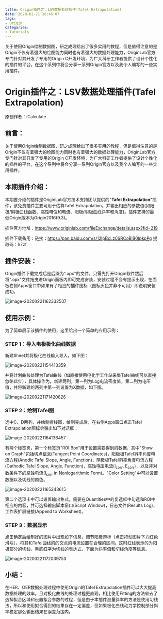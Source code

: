 ```yaml
---
title: Origin插件之：LSV数据处理插件(Tafel Extrapolation)
date: 2020-02-21 18:46:07 
tags: 
- Origin 
categories: 
- Tutorials 
---
```


关于使用Origin绘制数据图，研之成理给出了很多实用的教程，但是值得注意的是Origin不仅有着强大的绘图能力同时也有着强大的数据处理能力，OriginLab官方专门针对其开发了专用的Origin C开发环境，为广大科研工作者提供了设计个性化的插件的平台。在这个系列中将会分享一系列Origin官方以及我个人编写的一些实用插件。

<!--more-->

# Origin插件之：LSV数据处理插件(Tafel Extrapolation)

原创作者：iCalculate

## 前言：

关于使用Origin绘制数据图，研之成理给出了很多实用的教程，但是值得注意的是Origin不仅有着强大的绘图能力同时也有着强大的数据处理能力，OriginLab官方专门针对其开发了专用的Origin C开发环境，为广大科研工作者提供了设计个性化的插件的平台。在这个系列中将会分享一系列Origin官方以及我个人编写的一些实用插件。

## 本期插件介绍：

本期要介绍的插件是OriginLab官方技术支持团队提供的"**Tafel Extrapolation**"插件，该免费插件主要可用于估算Tafel Extrapolation，并输出相应的参数值(如阳极/阴极曲线函数、腐蚀电位和电流、阳极/阴极曲线斜率和角度)。插件支持的最低Origin版本为Origin2016(9.3)。

插件官方地址：https://www.originlab.com/fileExchange/details.aspx?fid=219

插件下载备用：链接：https://pan.baidu.com/s/12lpBcLz06RCoBIB0lpkpPg  提取码：h7zf

## 插件安装：

Origin插件下载完成后是后缀为".opx"的文件，只需先打开Origin软件然后将".opx"文件拖曳进Origin面板内即可完成安装，安装过程不会有提示出现，在面板右侧Apps窗口中如果有了相应的插件图标（图标灰色并非不可用）即说明安装成功。

![image-20200221162332507](http://photogz.photo.store.qq.com/psc?/V10NjlLt3vJzWw/jATfUCBWQtBBaj8LJRaWBROrErHZBYnHrYaazR1yPZfeiH4br6XNAihVbcbs5Am9MaWsdk1VlahTtwD5wn5jww!!/b&ek=1&kp=1&pt=0&bo=KwEZASsBGQERADc!&tl=1&tm=1582279200&sce=0-12-12&rf=viewer_311)

## 使用示例：

为了简单展示该插件的使用，这里给出一个简单的应用示例：

### STEP 1：导入电极极化曲线数据

新建Sheet并将极化曲线输入导入，如下图：

![image-20200221154413359](http://a1.qpic.cn/psc?/V10NjlLt3vJzWw/jATfUCBWQtBBaj8LJRaWBX880kJJIjbt*d6BJDPf2aD1ICGC1fF*Yy0melIWUjoqAG214D77eF28bPXcgT*y9w!!/b&ek=1&kp=1&pt=0&bo=cgM.AnIDPgIRADc!&tl=1&vuin=2142004747&tm=1582279200&sce=50-1-1&rf=viewer_311)

并将计划曲线处理为Tafel曲线（如直接使用电化学工作站采集Tafel曲线可以直接忽略此步），具体操作为，新建两列，第一列为Log电流密度值，第二列为电压值，并将新建的两列中第一列设置为X数据，如下图。

![image-20200221171420826](http://a1.qpic.cn/psc?/V10NjlLt3vJzWw/jATfUCBWQtBBaj8LJRaWBYoB3GZuZtwsQuDPaHObTJZb80RY4jeUFwP5N*pjfRov4A30PzazjMUh1O3Kkkjp9w!!/b&ek=1&kp=1&pt=0&bo=cQNBAnEDQQIRADc!&tl=1&vuin=2142004747&tm=1582279200&sce=50-1-1&rf=viewer_311)

### STEP 2：绘制Tafel图

选中C、D两列，并绘制折线图，绘制完成后，在右侧Apps窗口点击Tafel Extrapolation图标会弹出如下对话框：

![image-20200221164136457](http://a1.qpic.cn/psc?/V10NjlLt3vJzWw/jATfUCBWQtBBaj8LJRaWBegbSy9nVvUK4rW8V2DjIIaqHqVegL9xI7lw2svidudM4GYq.R00rakfe0DkZtNvXw!!/b&ek=1&kp=1&pt=0&bo=WQFtAlkBbQIRADc!&tl=1&vuin=2142004747&tm=1582279200&sce=50-1-1&rf=viewer_311)

有两个标签页，第一个标签页"ROI Box"用于设置需要得到的数据，其中"Show on Graph"包括切点信息(Tangent Point Coordinates)，阳极极Tafel斜率角度电流方程(Anodic Tafel Slope, Angle, Function)，阴极极Tafel斜率角度电流方程(Cathodic Tafel Slope, Angle, Function)，腐蚀电压电流(I<sub>corr</sub>, E<sub>corr</sub>)，以及非对数条件下的腐蚀电流(I<sub>corr</sub> in Nonlogarithmic Form)。"Color Setting"中可以设置数据以及切线的颜色。

![image-20200221165343615](http://a1.qpic.cn/psc?/V10NjlLt3vJzWw/jATfUCBWQtBBaj8LJRaWBZRhxgmbAKd9A1MpR8RSSPRvRbdmaegp1vZvIvG.U.Ta3Q.YjQ9Y79K7Bob3lzz*rQ!!/b&ek=1&kp=1&pt=0&bo=egEIAnoBCAIRADc!&tl=1&vuin=2142004747&tm=1582279200&sce=50-1-1&rf=viewer_311)

第二个选项卡中可以设置输出格式，需要在Quantities中的复选框中勾选和ROI中相应的内容，并可选择输出脚本窗口(Script Window)，日志文件(Results Log)，工作表扩展链接(Append to Worksheet)。

### STEP 3：数据显示

点击确定后绘制好的图片中出现如下信息，调节阳极游标（点击拖动图片下方红色滑块），将其和Tafel曲线的的交点的电流设置在合理的区间。这时红线表示的为阳极部分的切线，黑底红字为切线的表达式，下面为斜率值和切线角度等信息。

![image-20200221172039753](http://a1.qpic.cn/psc?/V10NjlLt3vJzWw/jATfUCBWQtBBaj8LJRaWBerHlQATxvUKvXAsvYkhi4.0Lsww9zqciUBkjkwLoM6FgVOqKGVMY7iNMAPnfoE8PQ!!/b&ek=1&kp=1&pt=0&bo=cQNAAnEDQAIRADc!&tl=1&vuin=2142004747&tm=1582279200&sce=50-1-1&rf=viewer_311)

## 小结：

在HER、OER数据处理过程中使用Origin的Tafel Extrapolation插件可以大大提高数据处理的效率，且对极化曲线的处理过程更直观，相比使用Fitting的方法省去了选择拟合区域和设置拟合参数的过程，但是由于本插件测量斜率的方法是使用切线法，所以和使用拟合得到的结果存在一定偏差，但如果极化曲线动力学控制部分斜率稳定那么输出结果在误差范围内。